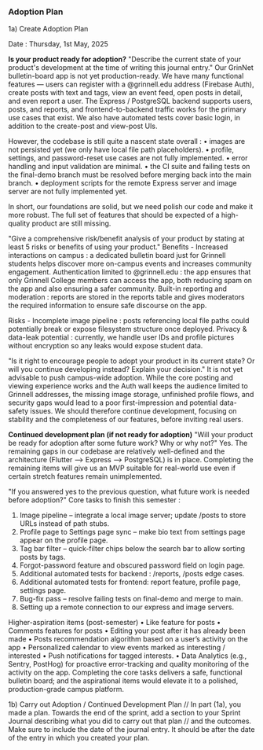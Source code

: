 ### Adoption Plan

1a) Create Adoption Plan

Date : Thursday, 1st May, 2025
   
**Is your product ready for adoption?**
"Describe the current state of your product's development at the time of writing this journal entry."
Our GrinNet bulletin-board app is not yet production-ready. We have many functional features — users can register with a @grinnell.edu address (Firebase Auth), create posts with text and tags, view an event feed, open posts in detail, and even report a user. The Express / PostgreSQL backend supports users, posts, and reports, and frontend-to-backend traffic works for the primary use cases that exist. We also have automated tests cover basic login, in addition to the create-post and view-post UIs. 

However, the codebase is still quite a nascent state overall :
•	images are not persisted yet (we only have local file path placeholders).
•	profile, settings, and password-reset use cases are not fully implemented.
•	error handling and input validation are minimal.
•	the CI suite and failing tests on the final-demo branch must be resolved before merging back into the main branch. 
•	deployment scripts for the remote Express server and image server are not fully implemented yet. 

In short, our foundations are solid, but we need polish our code and make it more robust. The full set of features that should be expected of a high-quality product are still missing.


"Give a comprehensive risk/benefit analysis of your product by stating at least 5 risks or benefits of using your product."
Benefits -
Increased interactions on campus : a dedicated bulletin board just for Grinnell students helps discover more on-campus events and increases community engagement.
Authentication limited to @grinnell.edu : the app ensures that only Grinnell College members can access the app, both reducing spam on the app and also ensuring a safer community.
Built-in reporting and moderation : reports are stored in the reports table and gives moderators the required information to ensure safe discourse on the app.

Risks -
Incomplete image pipeline : posts referencing local file paths could potentially break or expose filesystem structure once deployed.
Privacy & data-leak potential : currently, we handle user IDs and profile pictures without encryption so any leaks would expose student data.


"Is it right to encourage people to adopt your product in its current state? Or will you continue developing instead? Explain your decision."
It is not yet advisable to push campus-wide adoption. While the core posting and viewing experience works and the Auth wall keeps the audience limited to Grinnell addresses, the missing image storage, unfinished profile flows, and security gaps would lead to a poor first-impression and potential data-safety issues. We should therefore continue development, focusing on stability and the completeness of our features, before inviting real users.


**Continued development plan (if not ready for adoption)**
"Will your product be ready for adoption after some future work? Why or why not?"
Yes. The remaining gaps in our codebase are relatively well-defined and the architecture (Flutter --> Express --> PostgreSQL) is in place. Completing the remaining items will give us an MVP suitable for real-world use even if certain stretch features remain unimplemented.

"If you answered yes to the previous question, what future work is needed before adoption?"
Core tasks to finish this semester :
1.	Image pipeline – integrate a local image server; update /posts to store URLs instead of path stubs.
2.	Profile page to Settings page sync – make bio text from settings page appear on the profile page.
3.	Tag bar filter – quick-filter chips below the search bar to allow sorting posts by tags.
4.	Forgot-password feature and obscured password field on login page.
5.	Additional automated tests for backend : /reports, /posts edge cases.
6.	Additional automated tests for frontend: report feature, profile page, settings page.
7.	Bug-fix pass – resolve failing tests on final-demo and merge to main.
8.	Setting up a remote connection to our express and image servers.

Higher-aspiration items (post-semester)
•	Like feature for posts 
•	Comments features for posts
•	Editing your post after it has already been made
•	Posts recommendation algorithm based on a user’s activity on the app
•	Personalized calendar to view events marked as interesting / interested
•	Push notifications for tagged interests.
•	Data Analytics (e.g., Sentry, PostHog) for proactive error-tracking and quality monitoring of the activity on the app.
Completing the core tasks delivers a safe, functional bulletin board; and the aspirational items would elevate it to a polished, production-grade campus platform.




1b) Carry out Adoption / Continued Development Plan
// In part (1a), you made a plan. Towards the end of the sprint, add a section to your Sprint Journal describing what you did to carry out that plan // and the outcomes. Make sure to include the date of the journal entry. It should be after the date of the entry in which you created your plan.
